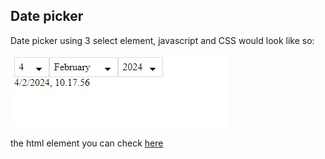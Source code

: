 ## Date picker

Date picker using 3 select element, javascript and CSS would look like so:

![date-picker-image](pure/date-picker/document_2023-10-1.png)

the html element you can check [here](https://github.com/rijalBinHusen/all-my-html-layout/tree/master/pure/date-picker)